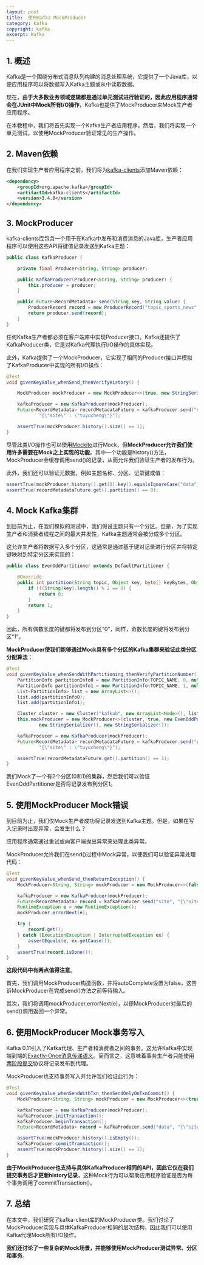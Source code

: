 ```yaml
---
layout: post
title:  使用Kafka MockProducer
category: kafka
copyright: kafka
excerpt: Kafka
---
```


## 1. 概述

Kafka是一个围绕分布式消息队列构建的消息处理系统，它提供了一个Java库，以便应用程序可以将数据写入Kafka主题或从中读取数据。

现在，**由于大多数业务领域逻辑都是通过单元测试进行验证的，因此应用程序通常会在JUnit中Mock所有I/O操作**，Kafka也提供了MockProducer来Mock生产者应用程序。

在本教程中，我们将首先实现一个Kafka生产者应用程序。然后，我们将实现一个单元测试，以使用MockProducer验证常见的生产操作。

## 2. Maven依赖

在我们实现生产者应用程序之前，我们将为[kafka-clients](https://mvnrepository.com/artifact/org.apache.kafka/kafka-clients)添加Maven依赖：

```xml
<dependency>
    <groupId>org.apache.kafka</groupId>
    <artifactId>kafka-clients</artifactId>
    <version>3.4.0</version>
</dependency>
```

## 3. MockProducer

kafka-clients库包含一个用于在Kafka中发布和消费消息的Java库，生产者应用程序可以使用这些API将键值记录发送到Kafka主题：

```java
public class KafkaProducer {

    private final Producer<String, String> producer;

    public KafkaProducer(Producer<String, String> producer) {
        this.producer = producer;
    }

    public Future<RecordMetadata> send(String key, String value) {
        ProducerRecord record = new ProducerRecord("topic_sports_news", key, value);
        return producer.send(record);
    }
}
```

任何Kafka生产者都必须在客户端库中实现Producer接口。Kafka还提供了KafkaProducer类，它是对Kafka代理执行I/O操作的具体实现。

此外，Kafka提供了一个MockProducer，它实现了相同的Producer接口并模拟了KafkaProducer中实现的所有I/O操作：

```java
@Test
void givenKeyValue_whenSend_thenVerifyHistory() {

    MockProducer mockProducer = new MockProducer<>(true, new StringSerializer(), new StringSerializer());

    kafkaProducer = new KafkaProducer(mockProducer);
    Future<RecordMetadata> recordMetadataFuture = kafkaProducer.send("soccer",
            "{\"site\" : \"tuyucheng\"}");

    assertTrue(mockProducer.history().size() == 1);
}
```

尽管此类I/O操作也可以使用[Mockito](https://www.baeldung.com/mockito-series)进行Mock，但**MockProducer允许我们使用许多需要在Mock之上实现的功能**。其中一个功能是history()方法，MockProducer会缓存调用send()的记录，从而允许我们验证生产者的发布行为。

此外，我们还可以验证元数据，例如主题名称、分区、记录键或值：

```java
assertTrue(mockProducer.history().get(0).key().equalsIgnoreCase("data"));
assertTrue(recordMetadataFuture.get().partition() == 0);
```

## 4. Mock Kafka集群

到目前为止，在我们模拟的测试中，我们假设主题只有一个分区。但是，为了实现生产者和消费者线程之间的最大并发性，Kafka主题通常会被分成多个分区。

这允许生产者将数据写入多个分区，这通常是通过基于键对记录进行分区并将特定键映射到特定分区来实现的：

```java
public class EvenOddPartitioner extends DefaultPartitioner {

    @Override
    public int partition(String topic, Object key, byte[] keyBytes, Object value, byte[] valueBytes, Cluster cluster) {
        if (((String)key).length() % 2 == 0) {
            return 0;
        }
        return 1;
    }
}
```

因此，所有偶数长度的键都将发布到分区“0”，同样，奇数长度的键将发布到分区“1”。

**MockProducer使我们能够通过Mock具有多个分区的Kafka集群来验证此类分区分配算法**：

```java
@Test
void givenKeyValue_whenSendWithPartitioning_thenVerifyPartitionNumber() throws ExecutionException, InterruptedException {
    PartitionInfo partitionInfo0 = new PartitionInfo(TOPIC_NAME, 0, null, null, null);
    PartitionInfo partitionInfo1 = new PartitionInfo(TOPIC_NAME, 1, null, null, null);
    List<PartitionInfo> list = new ArrayList<>();
    list.add(partitionInfo0);
    list.add(partitionInfo1);

    Cluster cluster = new Cluster("kafkab", new ArrayList<Node>(), list, emptySet(), emptySet());
    this.mockProducer = new MockProducer<>(cluster, true, new EvenOddPartitioner(),
            new StringSerializer(), new StringSerializer());

    kafkaProducer = new KafkaProducer(mockProducer);
    Future<RecordMetadata> recordMetadataFuture = kafkaProducer.send("partition",
            "{\"site\" : \"tuyucheng\"}");

    assertTrue(recordMetadataFuture.get().partition() == 1);
}
```

我们Mock了一个有2个分区(0和1)的集群，然后我们可以验证EvenOddPartitioner是否将记录发布到分区1。

## 5. 使用MockProducer Mock错误 

到目前为止，我们仅Mock生产者成功将记录发送到Kafka主题。但是，如果在写入记录时出现异常，会发生什么？

应用程序通常通过重试或向客户端抛出异常来处理此类异常。

MockProducer允许我们在send()过程中Mock异常，以便我们可以验证异常处理代码：

```java
@Test
void givenKeyValue_whenSend_thenReturnException() {
    MockProducer<String, String> mockProducer = new MockProducer<>(false, new StringSerializer(), new StringSerializer())

    kafkaProducer = new KafkaProducer(mockProducer);
    Future<RecordMetadata> record = kafkaProducer.send("site", "{\"site\" : \"tuyucheng\"}");
    RuntimeException e = new RuntimeException();
    mockProducer.errorNext(e);

    try {
        record.get();
    } catch (ExecutionException | InterruptedException ex) {
        assertEquals(e, ex.getCause());
    }
    assertTrue(record.isDone());
}
```

**这段代码中有两点值得注意**。

首先，我们调用MockProducer构造函数，并将autoComplete设置为false，这告诉MockProducer在完成send()方法之前等待输入。

其次，我们将调用mockProducer.errorNext(e)，以便MockProducer对最后的send()调用返回一个异常。

## 6. 使用MockProducer Mock事务写入 

Kafka 0.11引入了Kafka代理、生产者和消费者之间的事务。这允许Kafka中实现端到端的[Exactly-Once消息传递语义](https://www.baeldung.com/kafka-exactly-once)。简而言之，这意味着事务生产者只能使用[两阶段提交](https://www.baeldung.com/transactions-intro)协议将记录发布到代理。

MockProducer也支持事务写入并允许我们验证此行为：

```java
@Test
void givenKeyValue_whenSendWithTxn_thenSendOnlyOnTxnCommit() {
    MockProducer<String, String> mockProducer = new MockProducer<>(true, new StringSerializer(), new StringSerializer())

    kafkaProducer = new KafkaProducer(mockProducer);
    kafkaProducer.initTransaction();
    kafkaProducer.beginTransaction();
    Future<RecordMetadata> record = kafkaProducer.send("data", "{\"site\" : \"tuyucheng\"}");

    assertTrue(mockProducer.history().isEmpty());
    kafkaProducer.commitTransaction();
    assertTrue(mockProducer.history().size() == 1);
}
```

**由于MockProducer也支持与具体KafkaProducer相同的API，因此它仅在我们提交事务后才更新history记录**，这种Mock行为可以帮助应用程序验证是否为每个事务调用了commitTransaction()。

## 7. 总结

在本文中，我们研究了kafka-client库的MockProducer类。我们讨论了MockProducer实现与具体KafkaProducer相同的层次结构，因此我们可以使用Kafka代理Mock所有I/O操作。

**我们还讨论了一些复杂的Mock场景，并能够使用MockProducer测试异常、分区和事务**。